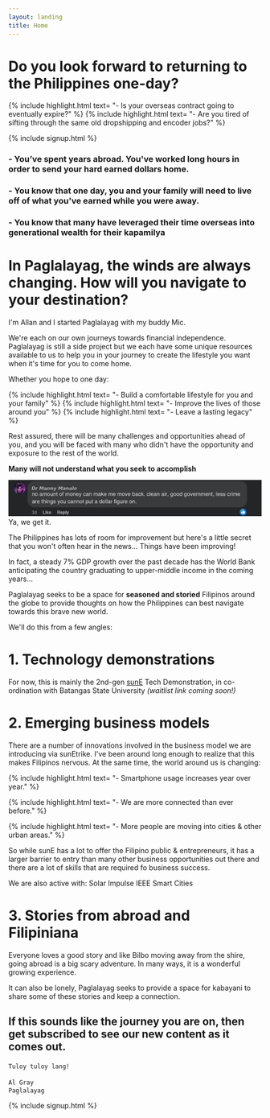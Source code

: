 ```yaml
---
layout: landing
title: Home
---
```


# Do you look forward to returning to the Philippines one-day?

{% include highlight.html text=
"- Is your overseas contract going to eventually expire?"
%}
{% include highlight.html text=
"- Are you tired of sifting through the same old dropshipping and encoder jobs?"
%}

{% include signup.html %} 

### - You’ve spent years abroad.  You've worked long hours in order to send your hard earned dollars home.

### - You know that one day, you and your family will need to live off of what you've earned while you were away.

### - You know that many have leveraged their time overseas into generational wealth for their kapamilya


# In Paglalayag, the winds are always changing. How will you navigate to your destination?

I'm Allan and I started Paglalayag with my buddy Mic. 

We're each on our own journeys towards financial independence. Paglalayag is still a side project but we each have some unique resources available to us to help you in your journey to create the lifestyle you want when it's time for you to come home. 

Whether you hope to one day:

{% include highlight.html text=
"- Build a comfortable lifestyle for you and your family"
%}
{% include highlight.html text=
"- Improve the lives of those around you"
%}
{% include highlight.html text=
"- Leave a lasting legacy"
%}

Rest assured, there will be many challenges and opportunities ahead of you, and you will be faced with many who didn't have the opportunity and exposure to the rest of the world. 

**Many will not understand what you seek to accomplish**

![Dr Manny](assets/img/home/dr-manny.png)
Ya, we get it.

The Philippines has lots of room for improvement but here's a little secret that you won't often hear in the news… Things have been improving!

In fact, a steady 7% GDP growth over the past decade has the World Bank anticipating the country graduating to upper-middle income in the coming years…

Paglalayag seeks to be a space for **seasoned and storied** Filipinos around the globe to provide thoughts on how the Philippines can best navigate towards this brave new world. 

We'll do this from a few angles:

# 1. Technology demonstrations
 For now, this is mainly the 2nd-gen [sunE](www.sunEtrike.com) Tech Demonstration, in co-ordination with Batangas State University *(waitlist link coming soon!)*

# 2. Emerging business models
 There are a number of innovations involved in the business model we are introducing via sunEtrike.  I've been around long enough to realize that this makes Filipinos nervous.
 At the same time, the world around us is changing:
 

{% include highlight.html text=
"- Smartphone usage increases year over year."
%}

{% include highlight.html text=
"- We are more connected than ever before."
%}

{% include highlight.html text=
"- More people are moving into cities & other urban areas."
%}

 So while sunE has a lot to offer the Filipino public & entrepreneurs, it has a larger barrier to entry than many other business opportunities out there and there are a lot of skills that are required fo business success.

 We are also active with:
     Solar Impulse
     IEEE Smart Cities

# 3. Stories from abroad and Filipiniana
 Everyone loves a good story and like Bilbo moving away from the shire, going abroad is a big scary adventure. In many ways, it is a wonderful growing experience.

 It can also be lonely, Paglalayag seeks to provide a space for kabayani to share some of these stories and keep a connection.

## If this sounds like the journey you are on, then get subscribed to see our new content as it comes out.

    Tuloy tuloy lang!

    Al Gray
    Paglalayag

{% include signup.html %} 
